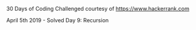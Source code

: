 30 Days of Coding Challenged courtesy of https://www.hackerrank.com

April 5th 2019 - Solved Day 9: Recursion